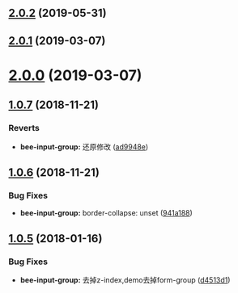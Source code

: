 <a name="2.0.2"></a>
## [2.0.2](https://github.com/tinper-bee/input-group/compare/v2.0.1...v2.0.2) (2019-05-31)



<a name="2.0.1"></a>
## [2.0.1](https://github.com/tinper-bee/input-group/compare/v2.0.0...v2.0.1) (2019-03-07)



<a name="2.0.0"></a>
# [2.0.0](https://github.com/tinper-bee/input-group/compare/v1.0.7...v2.0.0) (2019-03-07)



<a name="1.0.7"></a>
## [1.0.7](https://github.com/tinper-bee/input-group/compare/v1.0.6...v1.0.7) (2018-11-21)


### Reverts

* **bee-input-group:** 还原修改 ([ad9948e](https://github.com/tinper-bee/input-group/commit/ad9948e))



<a name="1.0.6"></a>
## [1.0.6](https://github.com/tinper-bee/input-group/compare/v1.0.5...v1.0.6) (2018-11-21)


### Bug Fixes

* **bee-input-group:** border-collapse: unset ([941a188](https://github.com/tinper-bee/input-group/commit/941a188))



<a name="1.0.5"></a>
## [1.0.5](https://github.com/tinper-bee/input-group/compare/d4513d1...v1.0.5) (2018-01-16)


### Bug Fixes

* **bee-input-group:** 去掉z-index,demo去掉form-group ([d4513d1](https://github.com/tinper-bee/input-group/commit/d4513d1))



